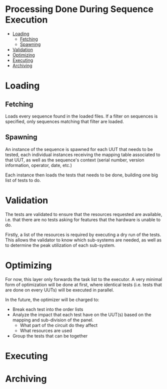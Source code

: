 <!-- omit in toc -->
# Processing Done During Sequence Execution

- [Loading](#loading)
  - [Fetching](#fetching)
  - [Spawning](#spawning)
- [Validation](#validation)
- [Optimizing](#optimizing)
- [Executing](#executing)
- [Archiving](#archiving)

# Loading

## Fetching
Loads every sequence found in the loaded files. If a filter on sequences is specified, only sequences matching that filter are loaded.

## Spawning
An instance of the sequence is spawned for each UUT that needs to be tested, each individual instances receiving the mapping table associated to that UUT, 
as well as the sequence's context (serial number, version information, operator, date, etc.)

Each instance then loads the tests that needs to be done, building one big list of tests to do.

# Validation
The tests are validated to ensure that the resources requested are available, i.e. that there are no tests asking for features that the hardware is unable to do.

Firstly, a list of the resources is required by executing a dry run of the tests. 
This allows the validator to know which sub-systems are needed, as well as to determine the peak utilization of each sub-system.

# Optimizing
For now, this layer only forwards the task list to the executor.
A very minimal form of optimization will be done at first, where identical tests (i.e. tests that are done on every UUTs) will be executed in parallel.

In the future, the optimizer will be charged to:
- Break each test into the order lists 
- Analyze the impact that each test have on the UUT(s) based on the mapping and sub-division of the panel.
  - What part of the circuit do they affect
  - What resources are used
- Group the tests that can be together


# Executing

# Archiving